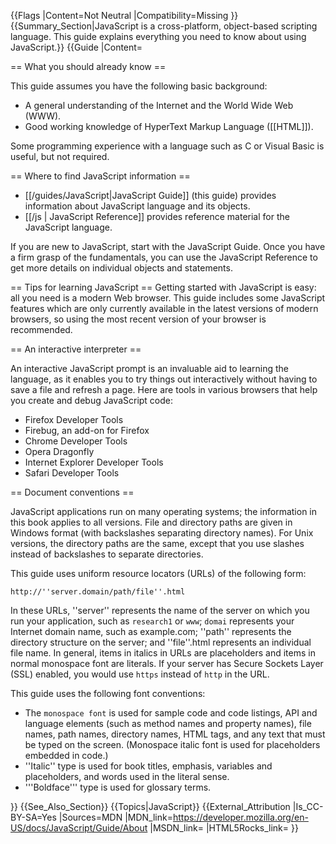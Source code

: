 {{Flags
|Content=Not Neutral
|Compatibility=Missing
}}
{{Summary_Section|JavaScript is a cross-platform, object-based scripting language. This guide explains everything you need to know about using JavaScript.}}
{{Guide
|Content=

== What you should already know ==

This guide assumes you have the following basic background:

* A general understanding of the Internet and the World Wide Web (WWW).
* Good working knowledge of HyperText Markup Language ([[HTML]]).

Some programming experience with a language such as C or Visual Basic is useful, but not required.

== Where to find JavaScript information ==


* [[/guides/JavaScript|JavaScript Guide]] (this guide) provides information about JavaScript language and its objects.
* [[/js | JavaScript Reference]] provides reference material for the JavaScript language.

If you are new to JavaScript, start with the JavaScript Guide. Once you have a firm grasp of the fundamentals, you can use the JavaScript Reference to get more details on individual objects and statements.

== Tips for learning JavaScript ==
Getting started with JavaScript is easy: all you need is a modern Web browser. This guide includes some JavaScript features which are only currently available in the latest versions of modern browsers, so using the most recent version of your browser is recommended.

== An interactive interpreter ==

An interactive JavaScript prompt is an invaluable aid to learning the language, as it enables you to try things out interactively without having to save a file and refresh a page. Here are tools in various browsers that help you create and debug JavaScript code:

* Firefox Developer Tools
* Firebug, an add-on for Firefox
* Chrome Developer Tools
* Opera Dragonfly
* Internet Explorer Developer Tools
* Safari Developer Tools

== Document conventions ==

JavaScript applications run on many operating systems; the information in this book applies to all versions. File and directory paths are given in Windows format (with backslashes separating directory names). For Unix versions, the directory paths are the same, except that you use slashes instead of backslashes to separate directories.

This guide uses uniform resource locators (URLs) of the following form:

<code>http://''server.domain/path/file''.html</code>

In these URLs, ''server'' represents the name of the server on which you run your application, such as <code>research1</code> or <code>www</code>; <code>domai</code> represents your Internet domain name, such as example.com; ''path'' represents the directory structure on the server; and ''file''.html represents an individual file name. In general, items in italics in URLs are placeholders and items in normal monospace font are literals. If your server has Secure Sockets Layer (SSL) enabled, you would use <code>https</code> instead of <code>http</code> in the URL.

This guide uses the following font conventions:

* The <code>monospace font</code> is used for sample code and code listings, API and language elements (such as method names and property names), file names, path names, directory names, HTML tags, and any text that must be typed on the screen. (Monospace italic font is used for placeholders embedded in code.)
* ''Italic'' type is used for book titles, emphasis, variables and placeholders, and words used in the literal sense.
* '''Boldface''' type is used for glossary terms.

}}
{{See_Also_Section}}
{{Topics|JavaScript}}
{{External_Attribution
|Is_CC-BY-SA=Yes
|Sources=MDN
|MDN_link=https://developer.mozilla.org/en-US/docs/JavaScript/Guide/About
|MSDN_link=
|HTML5Rocks_link=
}}